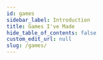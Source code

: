 ```yaml
---
id: games
sidebar_label: Introduction
title: Games I've Made
hide_table_of_contents: false
custom_edit_url: null
slug: /games/
---
```

